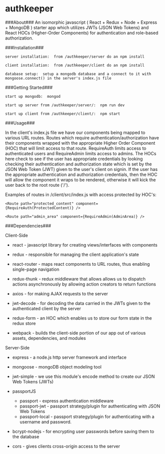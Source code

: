authkeeper
======

###About###
An isomorphic javascript ( React + Redux + Node + Express + MongoDB ) starter app which utilizes JWTs (JSON Web Tokens) and React HOCs (Higher-Order Components) for authentication and role-based authorization.


###Installation###

	server installation:  from /authkeeper/server do an npm install

	client installation:  from /authkeeper/client do an npm install

	database setup:  setup a mongodb database and a connect to it with mongoose.connect() in the server's index.js file


###Getting Started###

	start up mongodb:  mongod

	start up server from /authkeeper/server/:  npm run dev

	start up client from /authkeeper/client/:  npm start


###Usage###

In the client's index.js file we have our components being mapped to various URL routes.  Routes which require authentication/authorization have their components wrapped with the appropriate Higher Order Component (HOC) that will limit access to that route.  RequireAuth limits access to authenticated users and RequireAdmin limits access to admins.  The HOCs here check to see if the user has appropriate credentials by looking checking their authentication and authorization state which is set by the JSON Web Token (JWT) given to the user's client on signin.  If the user has the appropriate authentication and authorization credentials, then the HOC will allow the component it wraps to be rendered, otherwise it will kick the user back to the root route ('/').

Examples of routes in /client/src/index.js with access protected by HOC's:

	<Route path="protected_content" component={RequireAuth(ProtectedContent)} />

	<Route path="admin_area" component={RequireAdmin(AdminArea)} />


###Dependencies###

Client-Side

* react - javascript library for creating views/interfaces with components

* redux - responsible for managing the client application's state

* react-router - maps react components to URL routes, thus enabling single-page navigation

* redux-thunk - redux middleware that allows allows us to dispatch actions asynchronously by allowing action creators to return functions

* axios - for making AJAX requests to the server

* jwt-decode - for decoding the data carried in the JWTs given to the authenticated client by the server

* redux-form - an HOC which enables us to store our form state in the redux store

* webpack - builds the client-side portion of our app out of various assets, dependencies, and modules


Server-Side

* express - a node.js http server framework and interface

* mongoose - mongoDB object modeling tool

* jwt-simple - we use this module's encode method to create our JSON Web Tokens (JWTs)

* passportJS
    * passport - express authentication middleware
    * passport-jwt - passport strategy/plugin for authenticating with JSON Web Tokens
    * passport-local - passport strategy/plugin for authenticating with a username and password.

* bcrypt-nodejs - for encrypting user passwords before saving them to the database

* cors - gives clients cross-origin access to the server
